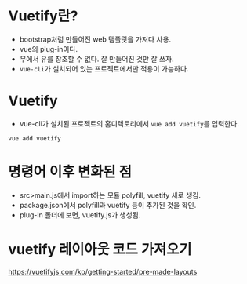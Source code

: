 # Vuetify란?
* bootstrap처럼 만들어진 web 탬플릿을 가져다 사용.
* vue의 plug-in이다.
* 무에서 유를 창조할 수 없다. 잘 만들어진 것만 잘 쓰자.
* ```vue-cli```가 설치되어 있는 프로젝트에서만 적용이 가능하다.

# Vuetify 
* vue-cli가 설치된 프로젝트의 홈디렉토리에서 ```vue add vuetify```를 입력한다.
```
vue add vuetify
```

# 명령어 이후 변화된 점
* src>main.js에서 import하는 모듈 polyfill, vuetify 새로 생김.
* package.json에서 polyfill과 vuetify 등이 추가된 것을 확인.
* plug-in 폴더에 보면, vuetify.js가 생성됨.



# vuetify 레이아웃 코드 가져오기
https://vuetifyjs.com/ko/getting-started/pre-made-layouts
